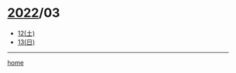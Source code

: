 # [2022](/post/chrono/2022)/03
- [12(土)](/post/chrono/2022/03/12)
- [13(日)](/post/chrono/2022/03/13)
---
[home](/home)
